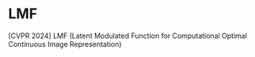 # LMF
[CVPR 2024] LMF (Latent Modulated Function for Computational Optimal Continuous Image Representation)
